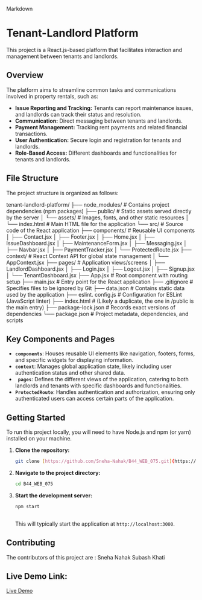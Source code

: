 Markdown

# Tenant-Landlord Platform

This project is a React.js-based platform that facilitates interaction and management between tenants and landlords.

## Overview

The platform aims to streamline common tasks and communications involved in property rentals, such as:

* **Issue Reporting and Tracking:** Tenants can report maintenance issues, and landlords can track their status and resolution.
* **Communication:** Direct messaging between tenants and landlords.
* **Payment Management:** Tracking rent payments and related financial transactions.
* **User Authentication:** Secure login and registration for tenants and landlords.
* **Role-Based Access:** Different dashboards and functionalities for tenants and landlords.

## File Structure

The project structure is organized as follows:

tenant-landlord-platform/
├── node_modules/         # Contains project dependencies (npm packages)
├── public/              # Static assets served directly by the server
│   └── assets/          # Images, fonts, and other static resources
│   └── index.html       # Main HTML file for the application
└── src/                 # Source code of the React application
├── components/      # Reusable UI components
│   ├── Contact.jsx
│   ├── Footer.jsx
│   ├── Home.jsx
│   ├── IssueDashboard.jsx
│   ├── MaintenanceForm.jsx
│   ├── Messaging.jsx
│   ├── Navbar.jsx
│   ├── PaymentTracker.jsx
│   └── ProtectedRoute.jsx
├── context/         # React Context API for global state management
│   └── AppContext.jsx
├── pages/           # Application views/screens
│   ├── LandlordDashboard.jsx
│   ├── Login.jsx
│   ├── Logout.jsx
│   ├── Signup.jsx
│   └── TenantDashboard.jsx
├── App.jsx            # Root component with routing setup
├── main.jsx           # Entry point for the React application
├── .gitignore           # Specifies files to be ignored by Git
├── data.json            # Contains static data used by the application
├── eslint. config.js     # Configuration for ESLint (JavaScript linter)
├── index.html           # (Likely a duplicate, the one in /public is the main entry)
├── package-lock.json    # Records exact versions of dependencies
└── package.json         # Project metadata, dependencies, and scripts


## Key Components and Pages

* **`components`**: Houses reusable UI elements like navigation, footers, forms, and specific widgets for displaying information.
* **`context`**: Manages global application state, likely including user authentication status and other shared data.
* **` pages`**: Defines the different views of the application, catering to both landlords and tenants with specific dashboards and functionalities.
* **`ProtectedRoute`**: Handles authentication and authorization, ensuring only authenticated users can access certain parts of the application.

## Getting Started

To run this project locally, you will need to have Node.js and npm (or yarn) installed on your machine.

1.  **Clone the repository:**
    ```bash
    git clone [https://github.com/Sneha-Nahak/B44_WEB_075.git](https://github.com/Sneha-Nahak/B44_WEB_075.git)
    ```
2.  **Navigate to the project directory:**
    ```bash
    cd B44_WEB_075
    ```

3.  **Start the development server:**
    ```bash
    npm start
  
    ```

    This will typically start the application at `http://localhost:3000`.

## Contributing

The contributors of this project are :
Sneha Nahak
Subash Khati

## Live Demo Link:
[Live Demo](YOUR_NETLIFY_URL)
